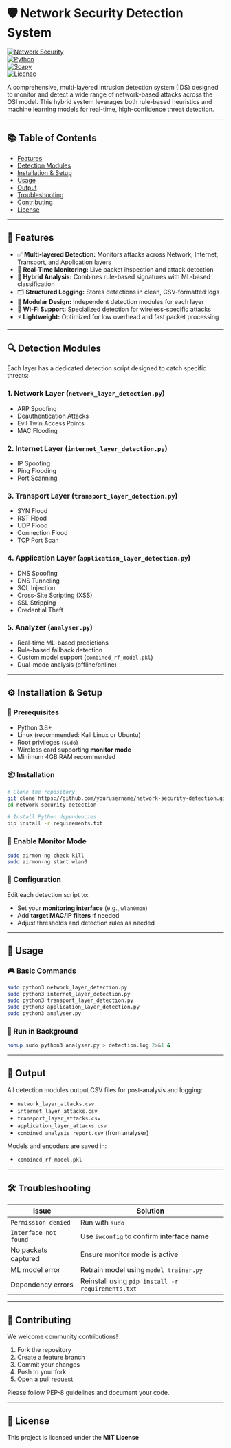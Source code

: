 # 🛡️ Network Security Detection System

[![Network Security](https://img.shields.io/badge/Network-Security-blue)]()  
[![Python](https://img.shields.io/badge/Python-3.8+-yellow)]()  
[![Scapy](https://img.shields.io/badge/Scapy-Packet%20Analysis-green)]()  
[![License](https://img.shields.io/badge/License-MIT-green)]()

A comprehensive, multi-layered intrusion detection system (IDS) designed to monitor and detect a wide range of network-based attacks across the OSI model. This hybrid system leverages both rule-based heuristics and machine learning models for real-time, high-confidence threat detection.

---

## 📚 Table of Contents

- [Features](#features)
- [Detection Modules](#detection-modules)
- [Installation & Setup](#installation--setup)
- [Usage](#usage)
- [Output](#output)
- [Troubleshooting](#troubleshooting)
- [Contributing](#contributing)
- [License](#license)

---

## 🚀 Features

- ✅ **Multi-layered Detection:** Monitors attacks across Network, Internet, Transport, and Application layers  
- 📡 **Real-Time Monitoring:** Live packet inspection and attack detection  
- 🧠 **Hybrid Analysis:** Combines rule-based signatures with ML-based classification  
- 🗂️ **Structured Logging:** Stores detections in clean, CSV-formatted logs  
- 🧩 **Modular Design:** Independent detection modules for each layer  
- 📶 **Wi-Fi Support:** Specialized detection for wireless-specific attacks  
- ⚡ **Lightweight:** Optimized for low overhead and fast packet processing

---

## 🔍 Detection Modules

Each layer has a dedicated detection script designed to catch specific threats:

### 1. **Network Layer** (`network_layer_detection.py`)
- ARP Spoofing  
- Deauthentication Attacks  
- Evil Twin Access Points  
- MAC Flooding  

### 2. **Internet Layer** (`internet_layer_detection.py`)
- IP Spoofing  
- Ping Flooding  
- Port Scanning  

### 3. **Transport Layer** (`transport_layer_detection.py`)
- SYN Flood  
- RST Flood  
- UDP Flood  
- Connection Flood  
- TCP Port Scan  

### 4. **Application Layer** (`application_layer_detection.py`)
- DNS Spoofing  
- DNS Tunneling  
- SQL Injection  
- Cross-Site Scripting (XSS)  
- SSL Stripping  
- Credential Theft  

### 5. **Analyzer** (`analyser.py`)
- Real-time ML-based predictions  
- Rule-based fallback detection  
- Custom model support (`combined_rf_model.pkl`)  
- Dual-mode analysis (offline/online)

---

## ⚙️ Installation & Setup

### 🔧 Prerequisites

- Python 3.8+  
- Linux (recommended: Kali Linux or Ubuntu)  
- Root privileges (`sudo`)  
- Wireless card supporting **monitor mode**  
- Minimum 4GB RAM recommended

### 📦 Installation

```bash
# Clone the repository
git clone https://github.com/yourusername/network-security-detection.git
cd network-security-detection

# Install Python dependencies
pip install -r requirements.txt
```

### 📡 Enable Monitor Mode

```bash
sudo airmon-ng check kill
sudo airmon-ng start wlan0
```

### 🔧 Configuration

Edit each detection script to:
- Set your **monitoring interface** (e.g., `wlan0mon`)  
- Add **target MAC/IP filters** if needed  
- Adjust thresholds and detection rules as needed  

---

## 🧪 Usage

### 🎮 Basic Commands

```bash
sudo python3 network_layer_detection.py
sudo python3 internet_layer_detection.py
sudo python3 transport_layer_detection.py
sudo python3 application_layer_detection.py
sudo python3 analyser.py
```

### 🧭 Run in Background

```bash
nohup sudo python3 analyser.py > detection.log 2>&1 &
```

---

## 📁 Output

All detection modules output CSV files for post-analysis and logging:

- `network_layer_attacks.csv`  
- `internet_layer_attacks.csv`  
- `transport_layer_attacks.csv`  
- `application_layer_attacks.csv`  
- `combined_analysis_report.csv` (from analyser)

Models and encoders are saved in:
- `combined_rf_model.pkl`

---

## 🛠️ Troubleshooting

| Issue | Solution |
|-------|----------|
| `Permission denied` | Run with `sudo` |
| `Interface not found` | Use `iwconfig` to confirm interface name |
| No packets captured | Ensure monitor mode is active |
| ML model error | Retrain model using `model_trainer.py` |
| Dependency errors | Reinstall using `pip install -r requirements.txt` |

---

## 🤝 Contributing

We welcome community contributions!

1. Fork the repository  
2. Create a feature branch  
3. Commit your changes  
4. Push to your fork  
5. Open a pull request

Please follow PEP-8 guidelines and document your code.

---

## 📄 License

This project is licensed under the **MIT License** 

